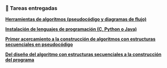 ### 📝 Tareas entregadas

**[Herramientas de algoritmos (pseudocódigo y diagramas de flujo)](Hmtsalgoritmos.md)**  

**[Instalación de lenguajes de programación (C, Python o Java)](InstalacionC.md)**  

**[Primer acercamiento a la construcción de algoritmos con estructuras secuenciales en pseudocódigo](construccion.md)** 

**[Del diseño del algoritmo con estructuras secuenciales a la construcción del programa](diseñoalgoritmo.md)**
